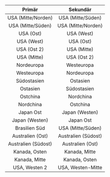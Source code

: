 | Primär | Sekundär |
|:---:|:---:|
| USA (Mitte/Norden) |USA (Mitte/Süden) |
| USA (Mitte/Süden) |USA (Mitte/Norden) |
| USA (Ost) |USA (West) |
| USA (West) |USA (Ost) |
| USA (Ost 2) |USA (Mitte) |
| USA (Mitte) |USA (Ost 2) |
| Nordeuropa |Westeuropa |
| Westeuropa |Nordeuropa |
| Südostasien |Ostasien |
| Ostasien |Südostasien |
| Ostchina |Nordchina |
| Nordchina |Ostchina |
| Japan Ost |Japan (Westen) |
| Japan (Westen) |Japan Ost |
| Brasilien Süd |USA (Mitte/Süden) |
| Australien (Ost) |Australien (Südost) |
| Australien (Südost) |Australien (Ost) |
| Kanada, Osten |Kanada, Mitte |
| Kanada, Mitte |Kanada, Osten |
| USA, Westen 2 |USA, Westen-Mitte |

<!---HONumber=AcomDC_0720_2016-->